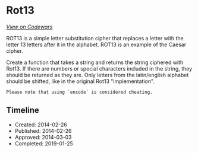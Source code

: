 # Rot13
[*View on Codewars*](https://www.codewars.com/kata/rot13-1)

ROT13 is a simple letter substitution cipher that replaces a letter with the letter 13 letters after it in the alphabet. ROT13 is an example of the Caesar cipher.

Create a function that takes a string and returns the string ciphered with Rot13. 
If there are numbers or special characters included in the string, they should be returned as they are. Only letters from the latin/english alphabet should be shifted, like in the original Rot13 "implementation".

```if:python
Please note that using `encode` is considered cheating.
```

## Timeline
- Created: 2014-02-26
- Published: 2014-02-26
- Approved: 2014-03-03
- Completed: 2019-01-25